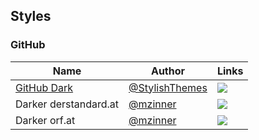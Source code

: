 ## Styles
### GitHub
| Name | Author | Links |
| -- | -- | -- |
| [GitHub Dark](https://github.com/StylishThemes/GitHub-Dark) | [@StylishThemes](https://github.com/StylishThemes) | [![](https://img.shields.io/badge/install%20with-stylus-006666?style=flat-square)](https://github.com/StylishThemes/GitHub-Dark/raw/master/github-dark.user.css) |
| Darker derstandard.at | [@mzinner](https://github.com/mzinner) | [![](https://img.shields.io/badge/install%20with-stylus-006666?style=flat-square)](https://raw.githubusercontent.com/mzinner/userstyles/master/darker-standard.at.css) |
| Darker orf.at | [@mzinner](https://github.com/mzinner) | [![](https://img.shields.io/badge/install%20with-stylus-006666?style=flat-square)](https://raw.githubusercontent.com/mzinner/userstyles/master/darker-orf.at.css) |
